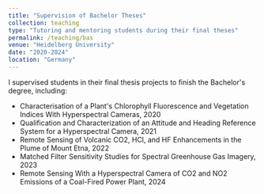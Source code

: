 ```yaml
---
title: "Supervision of Bachelor Theses"
collection: teaching
type: "Tutoring and mentoring students during their final theses"
permalink: /teaching/bas
venue: "Heidelberg University"
date: "2020-2024"
location: "Germany"
---
```


I supervised students in their final thesis projects to finish the Bachelor's degree, including:
* Characterisation of a Plant's Chlorophyll Fluorescence and Vegetation Indices With Hyperspectral Cameras, 2020
* Qualification and Characterization of an Attitude and Heading Reference System for a Hyperspectral Camera, 2021
* Remote Sensing of Volcanic CO2, HCl, and HF Enhancements in the Plume of Mount Etna, 2022
* Matched Filter Sensitivity Studies for Spectral Greenhouse Gas Imagery, 2023
* Remote Sensing With a Hyperspectral Camera of CO2 and NO2 Emissions of a Coal-Fired Power Plant, 2024